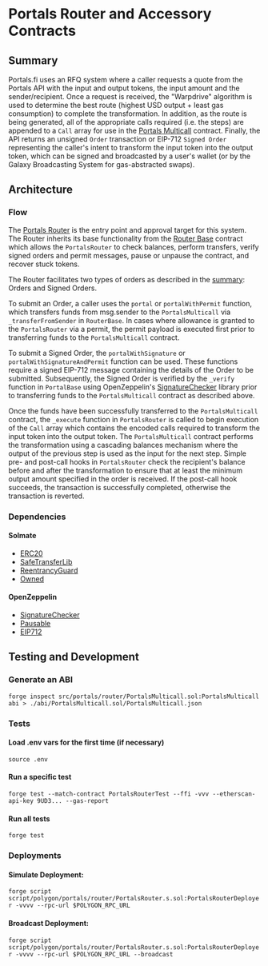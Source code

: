 # Portals Router and Accessory Contracts

## Summary

Portals.fi uses an RFQ system where a caller requests a quote from the Portals API with the input and output tokens, the input amount and the sender/recipient. Once a request is received, the "Warpdrive" algorithm is used to determine the best route (highest USD output + least gas consumption) to complete the transformation. In addition, as the route is being generated, all of the appropriate calls required (i.e. the steps) are appended to a `Call` array for use in the [Portals Multicall](https://github.com/portals-fi/portals-sc/blob/main/src/portals/multicall/PortalsMulticall.sol) contract. Finally, the API returns an unsigned `Order` transaction or EIP-712 `Signed Order` representing the caller's intent to transform the input token into the output token, which can be signed and broadcasted by a user's wallet (or by the Galaxy Broadcasting System for gas-abstracted swaps).

## Architecture

### Flow

The [Portals Router](https://github.com/portals-fi/portals-sc/blob/main/src/portals/router/PortalsRouter.sol) is the entry point and approval target for this system. The Router inherits its base functionality from the [Router Base](https://github.com/portals-fi/portals-sc/blob/main/src/portals/router/RouterBase.sol) contract which allows the `PortalsRouter` to check balances, perform transfers, verify signed orders and permit messages, pause or unpause the contract, and recover stuck tokens.

The Router facilitates two types of orders as described in the [summary](#summary): Orders and Signed Orders.

To submit an Order, a caller uses the `portal` or `portalWithPermit` function, which transfers funds from msg.sender to the `PortalsMulticall` via `_transferFromSender` in `RouterBase`. In cases where allowance is granted to the `PortalsRouter` via a permit, the permit payload is executed first prior to transferring funds to the `PortalsMulticall` contract.

To submit a Signed Order, the `portalWithSignature` or `portalWithSignatureAndPermit` function can be used. These functions require a signed EIP-712 message containing the details of the Order to be submitted. Subsequently, the Signed Order is verified by the `_verify` function in `PortalBase` using OpenZeppelin's [SignatureChecker](https://github.com/OpenZeppelin/openzeppelin-contracts/blob/6ddacdbde856e203e222e3adc461dccce0c2930b/contracts/utils/cryptography/SignatureChecker.sol) library prior to transferring funds to the `PortalsMulticall` contract as described above.

Once the funds have been successfully transferred to the `PortalsMulticall` contract, the `_execute` function in `PortalsRouter` is called to begin execution of the `Call` array which contains the encoded calls required to transform the input token into the output token. The `PortalsMulticall` contract performs the transformation using a cascading balances mechanism where the output of the previous step is used as the input for the next step. Simple pre- and post-call hooks in `PortalsRouter` check the recipient's balance before and after the transformation to ensure that at least the minimum output amount specified in the order is received. If the post-call hook succeeds, the transaction is successfully completed, otherwise the transaction is reverted.

### Dependencies

#### Solmate

- [ERC20](https://github.com/transmissions11/solmate/blob/main/src/tokens/ERC20.sol)
- [SafeTransferLib](https://github.com/transmissions11/solmate/blob/main/src/utils/SafeTransferLib.sol)
- [ReentrancyGuard](https://github.com/transmissions11/solmate/blob/main/src/utils/ReentrancyGuard.sol)
- [Owned](https://github.com/transmissions11/solmate/blob/main/src/auth/Owned.sol)

#### OpenZeppelin

- [SignatureChecker](https://github.com/OpenZeppelin/openzeppelin-contracts/blob/6ddacdbde856e203e222e3adc461dccce0c2930b/contracts/utils/cryptography/SignatureChecker.sol)
- [Pausable](https://github.com/OpenZeppelin/openzeppelin-contracts/blob/6ddacdbde856e203e222e3adc461dccce0c2930b/contracts/security/Pausable.sol)
- [EIP712](https://github.com/OpenZeppelin/openzeppelin-contracts/blob/master/contracts/utils/cryptography/EIP712.sol)

## Testing and Development

### Generate an ABI

`forge inspect src/portals/router/PortalsMulticall.sol:PortalsMulticall abi > ./abi/PortalsMulticall.sol/PortalsMulticall.json`

### Tests

#### Load .env vars for the first time (if necessary)

`source .env`

#### Run a specific test

`forge test --match-contract PortalsRouterTest --ffi -vvv --etherscan-api-key 9UD3... --gas-report`

#### Run all tests

`forge test`

### Deployments

#### Simulate Deployment:

`forge script script/polygon/portals/router/PortalsRouter.s.sol:PortalsRouterDeployer -vvvv --rpc-url $POLYGON_RPC_URL`

#### Broadcast Deployment:

`forge script script/polygon/portals/router/PortalsRouter.s.sol:PortalsRouterDeployer -vvvv --rpc-url $POLYGON_RPC_URL --broadcast`
